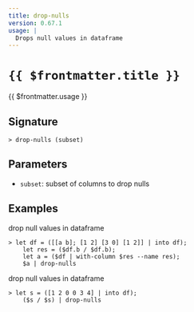 ```yaml
---
title: drop-nulls
version: 0.67.1
usage: |
  Drops null values in dataframe
---
```


# <code>{{ $frontmatter.title }}</code>

<div style='white-space: pre-wrap;'>{{ $frontmatter.usage }}</div>

## Signature

```> drop-nulls (subset)```

## Parameters

 -  `subset`: subset of columns to drop nulls

## Examples

drop null values in dataframe
```shell
> let df = ([[a b]; [1 2] [3 0] [1 2]] | into df);
    let res = ($df.b / $df.b);
    let a = ($df | with-column $res --name res);
    $a | drop-nulls
```

drop null values in dataframe
```shell
> let s = ([1 2 0 0 3 4] | into df);
    ($s / $s) | drop-nulls
```
